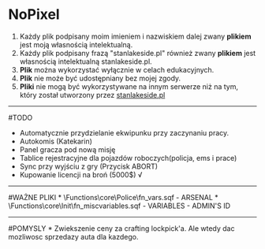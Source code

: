 # NoPixel
1. Każdy plik podpisany moim imieniem i nazwiskiem dalej zwany **plikiem** jest moją własnością intelektualną.
2. Każdy plik podpisany frazą "stanlakeside.pl" również zwany **plikiem** jest własnością intelektualną stanlakeside.pl.
3. **Plik** można wykorzystać wyłącznie w celach edukacyjnych.
4. **Plik** nie może być udostępniany bez mojej zgody.
5. **Pliki** nie mogą być wykorzystywane na innym serwerze niż na tym, który został utworzony przez [stanlakeside.pl](http://stanlakeside.pl)



<hr>

#TODO
* Automatycznie przydzielanie ekwipunku przy zaczynaniu pracy.
* Autokomis (Katekarin)
* Panel gracza pod nową misję
* Tablice rejestracyjne dla pojazdów roboczych(policja, ems i prace)
* Sync przy wyjściu z gry (Przycisk ABORT)
* Kupowanie licencji na broń (5000$) √ 


<hr>
#WAŻNE PLIKI
* \Functions\core\Police\fn_vars.sqf - ARSENAL
* \Functions\core\Init\fn_miscvariables.sqf - VARIABLES - ADMIN'S ID

<hr>
#POMYSLY
* Zwiekszenie ceny za crafting lockpick'a. Ale wtedy dac mozliwosc sprzedazy auta dla kazdego.

